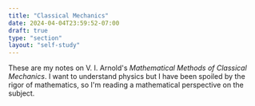 ```yaml
---
title: "Classical Mechanics"
date: 2024-04-04T23:59:52-07:00
draft: true
type: "section"
layout: "self-study"
---
```


These are my notes on V. I. Arnold's _Mathematical Methods of Classical Mechanics_.
I want to understand physics but I have been spoiled by the rigor of mathematics, so I'm reading a mathematical perspective on the subject.

